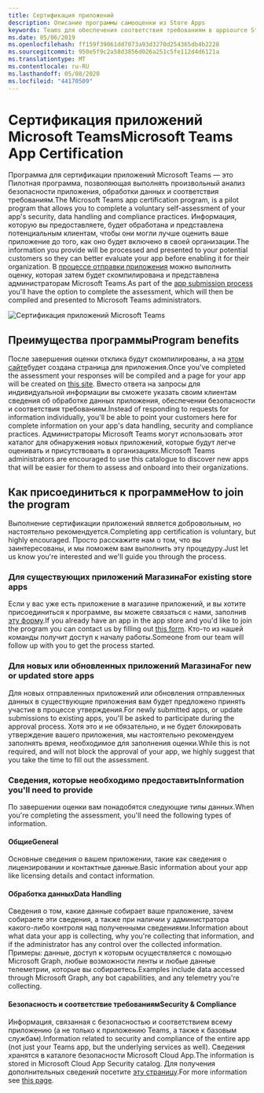 ```yaml
---
title: Сертификация приложений
description: Описание программы самооценки из Store Apps
keywords: Teams для обеспечения соответствия требованиям в appsource Store App Partner Center
ms.date: 05/06/2019
ms.openlocfilehash: ff159f39061dd7073a93d3270d254365db4b2228
ms.sourcegitcommit: 950e5f9c2a58d3856d026a251c5fe112d4d6121a
ms.translationtype: MT
ms.contentlocale: ru-RU
ms.lasthandoff: 05/08/2020
ms.locfileid: "44170509"
---
```

# <a name="microsoft-teams-app-certification"></a><span data-ttu-id="74fa0-104">Сертификация приложений Microsoft Teams</span><span class="sxs-lookup"><span data-stu-id="74fa0-104">Microsoft Teams App Certification</span></span>

<span data-ttu-id="74fa0-105">Программа для сертификации приложений Microsoft Teams — это Пилотная программа, позволяющая выполнять произвольный анализ безопасности приложения, обработки данных и соответствия требованиям.</span><span class="sxs-lookup"><span data-stu-id="74fa0-105">The Microsoft Teams app certification program, is a pilot program that allows you to complete a voluntary self-assessment of your app's security, data handling and compliance practices.</span></span> <span data-ttu-id="74fa0-106">Информация, которую вы предоставляете, будет обработана и представлена потенциальным клиентам, чтобы они могли лучше оценить ваше приложение до того, как оно будет включено в своей организации.</span><span class="sxs-lookup"><span data-stu-id="74fa0-106">The information you provide will be processed and presented to your potential customers so they can better evaluate your app before enabling it for their organization.</span></span> <span data-ttu-id="74fa0-107">В [процессе отправки приложения](~/concepts/deploy-and-publish/apps-publish.md) можно выполнить оценку, которая затем будет скомпилирована и представлена администраторам Microsoft Teams.</span><span class="sxs-lookup"><span data-stu-id="74fa0-107">As part of the [app submission process](~/concepts/deploy-and-publish/apps-publish.md) you'll have the option to complete the assessment, which will then be compiled and presented to Microsoft Teams administrators.</span></span>

![Сертификация приложений Microsoft Teams](~/assets/images/self-assessment.png)

## <a name="program-benefits"></a><span data-ttu-id="74fa0-109">Преимущества программы</span><span class="sxs-lookup"><span data-stu-id="74fa0-109">Program benefits</span></span>

<span data-ttu-id="74fa0-110">После завершения оценки отклика будут скомпилированы, а на [этом сайте](https://aka.ms/AppCertification)будет создана страница для приложения.</span><span class="sxs-lookup"><span data-stu-id="74fa0-110">Once you've completed the assessment your responses will be compiled and a page for your app will be created on [this site](https://aka.ms/AppCertification).</span></span> <span data-ttu-id="74fa0-111">Вместо ответа на запросы для индивидуальной информации вы сможете указать своим клиентам сведения об обработке данных приложения, обеспечении безопасности и соответствия требованиям.</span><span class="sxs-lookup"><span data-stu-id="74fa0-111">Instead of responding to requests for information individually, you'll be able to point your customers here for complete information on your app's data handling, security and compliance practices.</span></span> <span data-ttu-id="74fa0-112">Администраторы Microsoft Teams могут использовать этот каталог для обнаружения новых приложений, которые будут легче оценивать и присутствовать в организациях.</span><span class="sxs-lookup"><span data-stu-id="74fa0-112">Microsoft Teams administrators are encouraged to use this catalogue to discover new apps that will be easier for them to assess and onboard into their organizations.</span></span>

## <a name="how-to-join-the-program"></a><span data-ttu-id="74fa0-113">Как присоединиться к программе</span><span class="sxs-lookup"><span data-stu-id="74fa0-113">How to join the program</span></span>

<span data-ttu-id="74fa0-114">Выполнение сертификации приложений является добровольным, но настоятельно рекомендуется.</span><span class="sxs-lookup"><span data-stu-id="74fa0-114">Completing app certification is voluntary, but highly encouraged.</span></span> <span data-ttu-id="74fa0-115">Просто расскажите нам о том, что вы заинтересованы, и мы поможем вам выполнить эту процедуру.</span><span class="sxs-lookup"><span data-stu-id="74fa0-115">Just let us know you're interested and we'll guide you through the process.</span></span>

### <a name="for-existing-store-apps"></a><span data-ttu-id="74fa0-116">Для существующих приложений Магазина</span><span class="sxs-lookup"><span data-stu-id="74fa0-116">For existing store apps</span></span>

<span data-ttu-id="74fa0-117">Если у вас уже есть приложение в магазине приложений, и вы хотите присоединиться к программе, вы можете связаться с нами, заполнив [эту форму](https://forms.microsoft.com/Pages/ResponsePage.aspx?id=v4j5cvGGr0GRqy180BHbR3oKPRKv815GlRdzCCYPJGZUMzlXMVVIRkhXQUVXT0paQVQ0UUdRWEZSSCQlQCN0PWcu).</span><span class="sxs-lookup"><span data-stu-id="74fa0-117">If you already have an app in the app store and you'd like to join the program you can contact us by filling out [this form](https://forms.microsoft.com/Pages/ResponsePage.aspx?id=v4j5cvGGr0GRqy180BHbR3oKPRKv815GlRdzCCYPJGZUMzlXMVVIRkhXQUVXT0paQVQ0UUdRWEZSSCQlQCN0PWcu).</span></span> <span data-ttu-id="74fa0-118">Кто-то из нашей команды получит доступ к началу работы.</span><span class="sxs-lookup"><span data-stu-id="74fa0-118">Someone from our team will follow up with you to get the process started.</span></span>

### <a name="for-new-or-updated-store-apps"></a><span data-ttu-id="74fa0-119">Для новых или обновленных приложений Магазина</span><span class="sxs-lookup"><span data-stu-id="74fa0-119">For new or updated store apps</span></span>

<span data-ttu-id="74fa0-120">Для новых отправленных приложений или обновления отправленных данных в существующие приложения вам будет предложено принять участие в процессе утверждения.</span><span class="sxs-lookup"><span data-stu-id="74fa0-120">For newly submitted apps, or update submissions to existing apps, you'll be asked to participate during the approval process.</span></span> <span data-ttu-id="74fa0-121">Хотя это и не обязательно, и не будет блокировать утверждение вашего приложения, мы настоятельно рекомендуем заполнять время, необходимое для заполнения оценки.</span><span class="sxs-lookup"><span data-stu-id="74fa0-121">While this is not required, and will not block the approval of your app, we highly suggest that you take the time to fill out the assessment.</span></span>

### <a name="information-youll-need-to-provide"></a><span data-ttu-id="74fa0-122">Сведения, которые необходимо предоставить</span><span class="sxs-lookup"><span data-stu-id="74fa0-122">Information you'll need to provide</span></span>

<span data-ttu-id="74fa0-123">По завершении оценки вам понадобятся следующие типы данных.</span><span class="sxs-lookup"><span data-stu-id="74fa0-123">When you're completing the assessment, you'll need the following types of information.</span></span>

#### <a name="general"></a><span data-ttu-id="74fa0-124">Общие</span><span class="sxs-lookup"><span data-stu-id="74fa0-124">General</span></span>

<span data-ttu-id="74fa0-125">Основные сведения о вашем приложении, такие как сведения о лицензировании и контактные данные.</span><span class="sxs-lookup"><span data-stu-id="74fa0-125">Basic information about your app like licensing details and contact information.</span></span>

#### <a name="data-handling"></a><span data-ttu-id="74fa0-126">Обработка данных</span><span class="sxs-lookup"><span data-stu-id="74fa0-126">Data Handling</span></span>

<span data-ttu-id="74fa0-127">Сведения о том, какие данные собирает ваше приложение, зачем собираете эти сведения, а также при наличии у администратора какого-либо контроля над полученными сведениями.</span><span class="sxs-lookup"><span data-stu-id="74fa0-127">Information about what data your app is collecting, why you're collecting that information, and if the administrator has any control over the collected information.</span></span> <span data-ttu-id="74fa0-128">Примеры: данные, доступ к которым осуществляется с помощью Microsoft Graph, любые возможности ленты и любые данные телеметрии, которые вы собираетесь.</span><span class="sxs-lookup"><span data-stu-id="74fa0-128">Examples include data accessed through Microsoft Graph, any bot capabilities, and any telemetry you're collecting.</span></span>

#### <a name="security--compliance"></a><span data-ttu-id="74fa0-129">Безопасность и соответствие требованиям</span><span class="sxs-lookup"><span data-stu-id="74fa0-129">Security & Compliance</span></span>

<span data-ttu-id="74fa0-130">Информация, связанная с безопасностью и соответствием всему приложению (а не только к приложению Teams, а также к базовым службам).</span><span class="sxs-lookup"><span data-stu-id="74fa0-130">Information related to security and compliance of the entire app (not just your Teams app, but the underlying services as well).</span></span> <span data-ttu-id="74fa0-131">Сведения хранятся в каталоге безопасности Microsoft Cloud App.</span><span class="sxs-lookup"><span data-stu-id="74fa0-131">The information is stored in Microsoft Cloud App Security catalog.</span></span> <span data-ttu-id="74fa0-132">Для получения дополнительных сведений посетите [эту страницу](/cloud-app-security/attest-your-app).</span><span class="sxs-lookup"><span data-stu-id="74fa0-132">For more information see [this page](/cloud-app-security/attest-your-app).</span></span>

